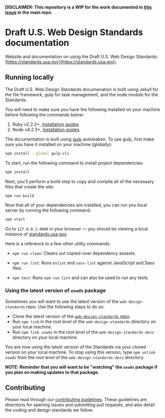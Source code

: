 **DISCLAIMER: This repository is a WIP for the work documented in [this issue](https://github.com/18F/web-design-standards/issues/1343) in the main repo.**

# Draft U.S. Web Design Standards documentation

Website and documentation on using the Draft U.S. Web Design Standards: [https://standards.usa.gov](https://standards.usa.gov).

## Running locally

The Draft U.S. Web Design Standards documenation is built using Jekyll for the file framework, gulp for task management, and the node module for the Standards.

You will need to make sure you have the following installed on your machine before following the commands below:

1. Ruby v2.2.2+, [Installation guides](https://www.ruby-lang.org/en/documentation/installation/)
1. Node v4.2.3+, [Installation guides](https://nodejs.org/en/download/)

The documentation is built using [gulp](http://gulpjs.com/) automation. To use gulp, first make sure you have it installed on your machine (globally):

```sh
npm install --global gulp-cli
```

To start, run the following command to install project dependencies:

```sh
npm install
```

Next, you'll perform a build step to copy and compile all of the necessary files that create the site:

```sh
npm run build
```

Now that all of your dependencies are installed, you can run you local server by running the following command:

```sh
npm start
```

Go to `127.0.0.1:4000` in your browser — you should be viewing a local instance of [standards.usa.gov](https://standards.usa.gov).

Here is a reference to a few other utility commands:

- `npm run clean`: Cleans out copied-over dependency assests.

- `npm run lint`: Runs `eslint` and `sass-lint` against JavaScript and Sass files.

- `npm test`: Runs `npm run lint` and can also be used to run any tests.

### Using the latest version of `uswds` package

Sometimes you will want to use the latest version of the `web-design-standards` repo. Use the following steps to do so:

- Clone the latest version of the [`web-design-standards` repo](https://github.com/18F/web-design-standards/tree/staging).
- Run `npm link` in the _root level_ of the `web-design-standards` directory on your local machine.
- Run `npm link uswds` in the _root level_ of the `web-design-standards-docs` directory on your local machine.

You are now using the latest version of the Standards via your cloned version on your local machine. To stop using this version, type `npm unlink uswds` from the _root level_ of the `web-design-standards-docs` directory.

**NOTE: Reminder that you will want to be "watching" the `uswds` package if you plan on making updates to that package.**

## Contributing

Please read through our [contributing guidelines](CONTRIBUTING.md). These guidelines are directions for opening issues and submitting pull requests, and also detail the coding and design standards we follow.
